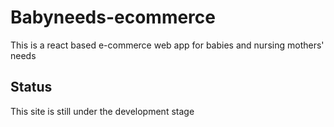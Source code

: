 ﻿# Babyneeds-ecommerce
This is a react based e-commerce web app for babies and nursing mothers' needs 

## Status
This site is still under the development stage
